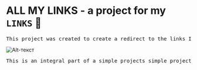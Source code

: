 # ALL MY LINKS - a project for my `LINKS` 🧨
<pre>
This project was created to create a redirect to the links I need, to shorten existing links and to practice writing <kbd>CODE</kbd> 
</pre>
![Alt-текст](https://github.com/bozzhik/z/blob/main/img/scroll.gif "wiki")
<pre>
This is an integral part of a simple projects <kbd>simple projects</kbd>
</pre>
